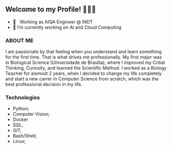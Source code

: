 ## Welcome to my Profile! 👨🏻‍💻

- 💼 &nbsp; Working as AIQA Engineer @ INDT
- 🔭 I’m currently working on AI and Cloud Computing

### ABOUT ME

I am passionate by that feeling when you understand and learn something for the first time. That is what drives me professionally.
My first major was in Biological Science (Universidade de Brasília), where I improved my Critial Thinking, Curiosity, and learned the Scientific Method.
I worked as a Biology Teacher for alomost 2 years, when I decided to change my life completely and start a new carrer in Computer Science from scratch, which was the best professional decision in my life.

### Technologies
- Python;
- Computer Vision;
- Docker
- SQL;
- GIT;
- Bash/Shell;
- Linux;
